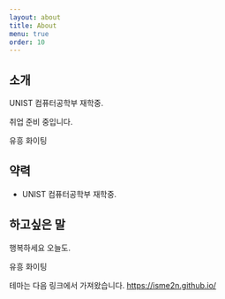 ```yaml
---
layout: about
title: About
menu: true
order: 10
---
```


## 소개

UNIST 컴퓨터공학부 재학중.

취업 준비 중입니다.

유흥 화이팅


## 약력

- UNIST 컴퓨터공학부 재학중.



## 하고싶은 말

행복하세요 오늘도.

유흥 화이팅

테마는 다음 링크에서 가져왔습니다.
https://isme2n.github.io/